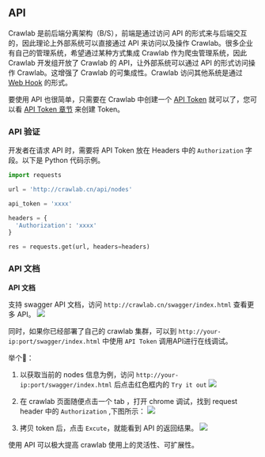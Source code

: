 ## API

Crawlab 是前后端分离架构（B/S），前端是通过访问 API 的形式来与后端交互的，因此理论上外部系统可以直接通过 API 来访问以及操作 Crawlab。很多企业有自己的管理系统，希望通过某种方式集成 Crawlab 作为爬虫管理系统，因此 Crawlab 开发组开放了 Crawlab 的 API，让外部系统可以通过 API 的形式访问操作 Crawlab。这增强了 Crawlab 的可集成性。Crawlab 访问其他系统是通过 [Web Hook](../Spider/Webhook.md) 的形式。

要使用 API 也很简单，只需要在 Crawlab 中创建一个 [API Token](ApiToken.md) 就可以了，您可以看 [API Token 章节](ApiToken.md) 来创建 Token。

### API 验证

开发者在请求 API 时，需要将 API Token 放在 Headers 中的 `Authorization` 字段。以下是 Python 代码示例。

```python
import requests

url = 'http://crawlab.cn/api/nodes'

api_token = 'xxxx'

headers = {
  'Authorization': 'xxxx'
}

res = requests.get(url, headers=headers)
```

### API 文档

**API 文档**

支持 swagger API 文档，访问 `http://crawlab.cn/swagger/index.html` 查看更多 API。
![](https://tva1.sinaimg.cn/large/007S8ZIlly1geg3t15cjsj31ee0u0113.jpg)

同时，如果你已经部署了自己的 crawlab 集群，可以到 `http://your-ip:port/swagger/index.html` 中使用 `API Token` 调用API进行在线调试。

举个🌰：
1. 以获取当前的 nodes 信息为例，访问 `http://your-ip:port/swagger/index.html` 后点击红色框内的 `Try it out`
![](https://tva1.sinaimg.cn/large/007S8ZIlly1geg3zvq9jsj31fw0u0797.jpg)

2. 在 crawlab 页面随便点击一个 tab ，打开 chrome 调试，找到 request header 中的  `Authorization` ,下图所示：
   ![](https://tva1.sinaimg.cn/large/007S8ZIlly1geg42zv11vj31hs0u0qd0.jpg)

3. 拷贝 token 后，点击 `Excute`，就能看到 API 的返回结果。
   ![](https://tva1.sinaimg.cn/large/007S8ZIlly1geg475b538j31ac0u0gvf.jpg)

使用 API 可以极大提高 crawlab 使用上的灵活性、可扩展性。
